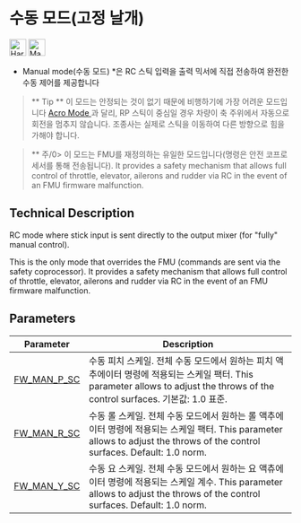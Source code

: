 # 수동 모드(고정 날개)

<!-- this requires review -->

[<img src="../../assets/site/difficulty_hard.png" title="Hard to fly" width="30px" />](../getting_started/flight_modes.md#key_difficulty)&nbsp;[<img src="../../assets/site/remote_control.svg" title="Manual/Remote control required" width="30px" />](../getting_started/flight_modes.md#key_manual)&nbsp;

* Manual mode(수동 모드) *은 RC 스틱 입력을 출력 믹서에 직접 전송하여 완전한 수동 제어를 제공합니다

> ** Tip ** 이 모드는 안정되는 것이 없기 때문에 비행하기에 가장 어려운 모드입니다 [Acro Mode ](../flight_modes/acro_fw.md)과 달리, RP 스틱이 중심일 경우 차량이 축 주위에서 자동으로 회전을 멈추지 않습니다. 조종사는 실제로 스틱을 이동하여 다른 방향으로 힘을 가해야 합니다.

<span></span>

> ** 주/0> 이 모드는 FMU를 재정의하는 유일한 모드입니다(명령은 안전 코프로세서를 통해 전송됩니다). It provides a safety mechanism that allows full control of throttle, elevator, ailerons and rudder via RC in the event of an FMU firmware malfunction.</p> </blockquote> 
> 
> ## Technical Description
> 
> RC mode where stick input is sent directly to the output mixer (for "fully" manual control).
> 
> This is the only mode that overrides the FMU (commands are sent via the safety coprocessor). It provides a safety mechanism that allows full control of throttle, elevator, ailerons and rudder via RC in the event of an FMU firmware malfunction.
> 
> ## Parameters
> 
> | Parameter                                                                                       | Description                                                                                                                              |
> | ----------------------------------------------------------------------------------------------- | ---------------------------------------------------------------------------------------------------------------------------------------- |
> | <span id="FW_MAN_P_SC"></span>[FW_MAN_P_SC](../advanced_config/parameter_reference.md#FW_MAN_P_SC) | 수동 피치 스케일. 전체 수동 모드에서 원하는 피치 액추에이터 명령에 적용되는 스케일 팩터. This parameter allows to adjust the throws of the control surfaces. 기본값: 1.0 표준.     |
> | <span id="FW_MAN_R_SC"></span>[FW_MAN_R_SC](../advanced_config/parameter_reference.md#FW_MAN_R_SC) | 수동 롤 스케일. 전체 수동 모드에서 원하는 롤 액추에이터 명령에 적용되는 스케일 팩터. This parameter allows to adjust the throws of the control surfaces. Default: 1.0 norm. |
> | <span id="FW_MAN_Y_SC"></span>[FW_MAN_Y_SC](../advanced_config/parameter_reference.md#FW_MAN_Y_SC) | 수동 요 스케일. 전체 수동 모드에서 원하는 요 액츄에이터 명령에 적용되는 스케일 계수. This parameter allows to adjust the throws of the control surfaces. Default: 1.0 norm. |